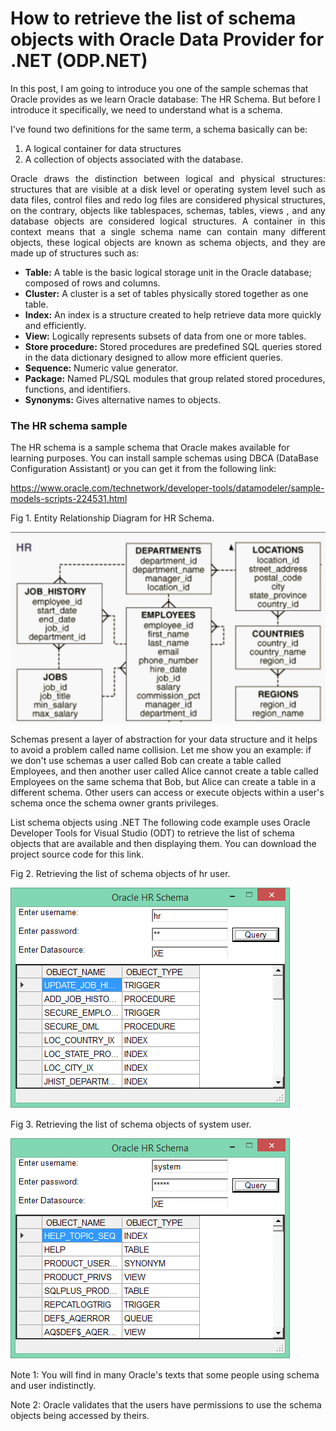 # How to retrieve the list of schema objects with Oracle Data Provider for .NET (ODP.NET)

In this post, I am going to introduce you one of the sample schemas that Oracle provides as we learn Oracle database: The HR Schema. But before I introduce it specifically, we need to understand what is a schema.

I've found two definitions for the same term, a schema basically can be:
<ol>
<li>A logical container for data structures</li>
<li>A collection of objects associated with the database.</li>
</ol>
<p align="justify">
Oracle draws the distinction between logical and physical structures: structures that are visible at a disk level or operating system level such as data files, control files and redo log files are considered physical structures, on the contrary, objects like tablespaces, schemas, tables, views , and any database objects are considered logical structures. A container in this context means that a single schema name can contain many different objects, these logical objects are known as schema objects, and they are made up of structures such as:
</p>
<ul>
<li><b>Table:</b> A table is the basic logical storage unit in the Oracle database; composed of rows and columns.</li>
<li><b>Cluster:</b> A cluster is a set of tables physically stored together as one table.</li>
<li><b>Index:</b> An index is a structure created to help retrieve data more quickly and efficiently.</li>
<li><b>View:</b> Logically represents subsets of data from one or more tables.</li>
<li><b>Store procedure:</b> Stored procedures are predefined SQL queries stored in the data dictionary designed to allow more efficient queries.</li>
<li><b>Sequence:</b> Numeric value generator.</li>
<li><b>Package:</b> Named PL/SQL modules that group related stored procedures, functions, and identifiers.</li>
<li><b>Synonyms:</b> Gives alternative names to objects.</li>
</ul>
<h3>The HR schema sample</h3>
The HR schema is a sample schema that Oracle makes available for learning purposes. You can install sample schemas using DBCA (DataBase Configuration Assistant) or you can get it from the following link:

https://www.oracle.com/technetwork/developer-tools/datamodeler/sample-models-scripts-224531.html
<p>Fig 1. Entity Relationship Diagram for HR Schema.</p>
<img src="images/schemahr.png" width="700" />

Schemas present a layer of abstraction for your data structure and it helps to avoid a problem called name collision. Let me show you an example: if we don't use schemas a user called Bob can create a table called Employees, and then another user called Alice cannot create a table called Employees on the same schema that Bob, but Alice can create a table in a different schema. Other users can access or execute objects within a user's schema once the schema owner grants privileges.

List schema objects using .NET
The following code example uses Oracle Developer Tools for Visual Studio (ODT) to retrieve the list of schema objects that are available and then displaying them. You can download the project source code for this link.

<p>Fig 2. Retrieving the list of schema objects of hr user.</p>
<img src="images/fig2.png" />
<p>Fig 3. Retrieving the list of schema objects of system user.</p>
<img src="images/fig3.png" />
<p>Note 1: You will find in many Oracle's texts that some people using schema and user indistinctly.</p>
<p>Note 2: Oracle validates that the users have permissions to use the schema objects being accessed by theirs.</p>
